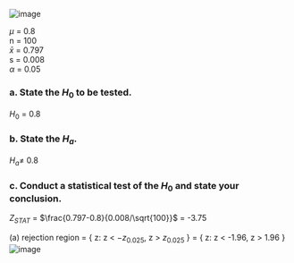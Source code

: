 
![image](https://github.com/user-attachments/assets/e5f0d211-90fb-497d-8a84-8a36651e57af)

$\mu$ = 0.8  
n = 100  
$\bar{x}$ = 0.797  
s = 0.008  
$\alpha$ = 0.05  

### a. State the $H_{0}$ to be tested.

$H_{0}$ = 0.8  

### b. State the $H_{a}$.

$H_{a} \neq$ 0.8  

### c. Conduct a statistical test of the $H_{0}$ and state your conclusion.

$Z_{STAT}$ = $\frac{0.797-0.8}{0.008/\sqrt{100}}$ = -3.75

(a) rejection region = { z: z < $-z_{0.025}$, z > $z_{0.025}$ } = { z: z < -1.96, z > 1.96 }  
    ![image](https://github.com/user-attachments/assets/dd0d3e54-c221-4ea0-82b8-b6851d57b1fe)

    
